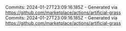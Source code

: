 Commits: 2024-01-27T23:09:16.185Z - Generated via https://github.com/marketplace/actions/artificial-grass
<br>
Commits: 2024-01-27T23:09:16.185Z - Generated via https://github.com/marketplace/actions/artificial-grass
<br>
